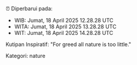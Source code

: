 ⏰ Diperbarui pada:
- WIB: Jumat, 18 April 2025 12.28.28 UTC
- WITA: Jumat, 18 April 2025 13.28.28 UTC
- WIT: Jumat, 18 April 2025 14.28.28 UTC

Kutipan Inspiratif:
"For greed all nature is too little."


Kategori: nature

